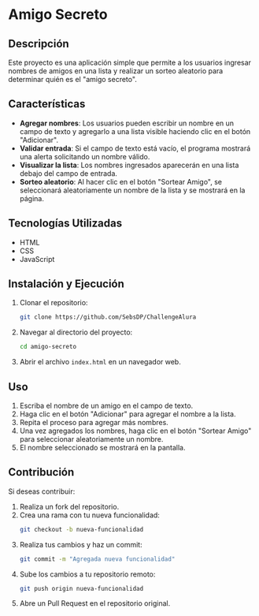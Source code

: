# Amigo Secreto

## Descripción
Este proyecto es una aplicación simple que permite a los usuarios ingresar nombres de amigos en una lista y realizar un sorteo aleatorio para determinar quién es el "amigo secreto".

## Características
- **Agregar nombres**: Los usuarios pueden escribir un nombre en un campo de texto y agregarlo a una lista visible haciendo clic en el botón "Adicionar".
- **Validar entrada**: Si el campo de texto está vacío, el programa mostrará una alerta solicitando un nombre válido.
- **Visualizar la lista**: Los nombres ingresados aparecerán en una lista debajo del campo de entrada.
- **Sorteo aleatorio**: Al hacer clic en el botón "Sortear Amigo", se seleccionará aleatoriamente un nombre de la lista y se mostrará en la página.

## Tecnologías Utilizadas
- HTML
- CSS
- JavaScript

## Instalación y Ejecución
1. Clonar el repositorio:
   ```sh
   git clone https://github.com/SebsDP/ChallengeAlura
   ```
2. Navegar al directorio del proyecto:
   ```sh
   cd amigo-secreto
   ```
3. Abrir el archivo `index.html` en un navegador web.

## Uso
1. Escriba el nombre de un amigo en el campo de texto.
2. Haga clic en el botón "Adicionar" para agregar el nombre a la lista.
3. Repita el proceso para agregar más nombres.
4. Una vez agregados los nombres, haga clic en el botón "Sortear Amigo" para seleccionar aleatoriamente un nombre.
5. El nombre seleccionado se mostrará en la pantalla.

## Contribución
Si deseas contribuir:
1. Realiza un fork del repositorio.
2. Crea una rama con tu nueva funcionalidad:
   ```sh
   git checkout -b nueva-funcionalidad
   ```
3. Realiza tus cambios y haz un commit:
   ```sh
   git commit -m "Agregada nueva funcionalidad"
   ```
4. Sube los cambios a tu repositorio remoto:
   ```sh
   git push origin nueva-funcionalidad
   ```
5. Abre un Pull Request en el repositorio original.


